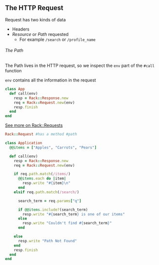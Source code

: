 The HTTP Request
----------------

Request has two kinds of data
- Headers
- *Resource* or *Path* requested
  - For example `/search` or `/profile_name`

###### The Path

The Path lives in the HTTP request, so we inspect the `env` part of the `#call` function

`env` contains all the information in the request

```ruby
class App
  def call(env)
    resp = Rack::Response.new
    req = Rack::Request.new(env)
    resp.finish
  end
end
```

[See more on Rack::Requests](http://www.rubydoc.info/gems/rack/Rack/Request)

```ruby
Rack::Request #has a method #path
```

```ruby
class Application
  @@items = ["Apples", "Carrots", "Pears"]

  def call(env)
    resp = Rack::Response.new
    req = Rack::Request.new(env)

    if req.path.match(/items/)
      @@items.each do |item|
        resp.write "#{item}\n"
      end
    elsif req.path.match(/search/)

      search_term = req.params["q"]

      if @@items.include?(search_term)
        resp.write "#{search_term} is one of our items"
      else
        resp.write "Couldn't find #{search_term}"
      end

    else
      resp.write "Path Not Found"
    end
    resp.finish
  end
end
```
